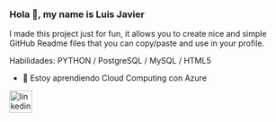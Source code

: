 ### Hola 👋, my name is Luis Javier



I made this project just for fun, it allows you to create nice and simple GitHub Readme files that you can copy/paste and use in your profile.

Habilidades: PYTHON / PostgreSQL / MySQL / HTML5 

- 🌱 Estoy aprendiendo Cloud Computing con Azure 


[<img src='https://cdn.jsdelivr.net/npm/simple-icons@3.0.1/icons/linkedin.svg' alt='linkedin' height='40'>](www.linkedin.com/in/luis-javier-morales-gonzález-1b95b414b/)  
